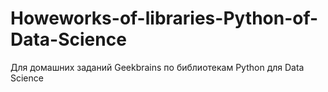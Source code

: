 # Howeworks-of-libraries-Python-of-Data-Science
Для домашних заданий Geekbrains по библиотекам Python для Data Science
